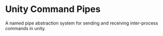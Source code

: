# Unity Command Pipes
A named pipe abstraction system for sending and receiving inter-process commands in unity.
